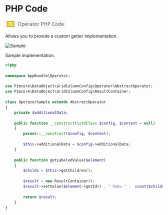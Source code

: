 # PHP Code

![Symbol](../../../img/gridconfig/operator_phpcode_symbol.png)

Allows you to provide a custom getter implementation.

![Sample](../../../img/gridconfig/operator_phpcode_sample.png)

Sample implementation.
```php
<?php

namespace AppBundle\Operator;

use Pimcore\DataObject\GridColumnConfig\Operator\AbstractOperator;
use Pimcore\DataObject\GridColumnConfig\ResultContainer;

class OperatorSample extends AbstractOperator
{
    private $additionalData;
    
    public function __construct(\stdClass $config, $context = null)
    {
        parent::__construct($config, $context);

        $this->additionalData = $config->additionalData;
    }

    public function getLabeledValue($element)
    {
        $childs = $this->getChildren();

        $result = new ResultContainer();
        $result->setValue($element->getId() . " huhu " .  count($childs) . " " . $this->additionalData);

        return $result;
    }
}
```





